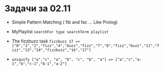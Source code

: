 # Задачи за 02.11

*	Simple Pattern Matching ( fib and fac ... Like Prolog)

* MyPlaylist `searchFor type searchTerm playlist `

*	The fizzbuzz task
`fizzbuzz 17 => ["0","1","2","fizz","4","buzz","fizz","7","8","fizz","buzz","11","fizz","13","14","fizzbuzz","16","17"]`

* 	`uniquify ["a","c", "a", "b", "c", "b", "a"] => ["a","c","a-1","b","c-1","b-1","a-2"]`
